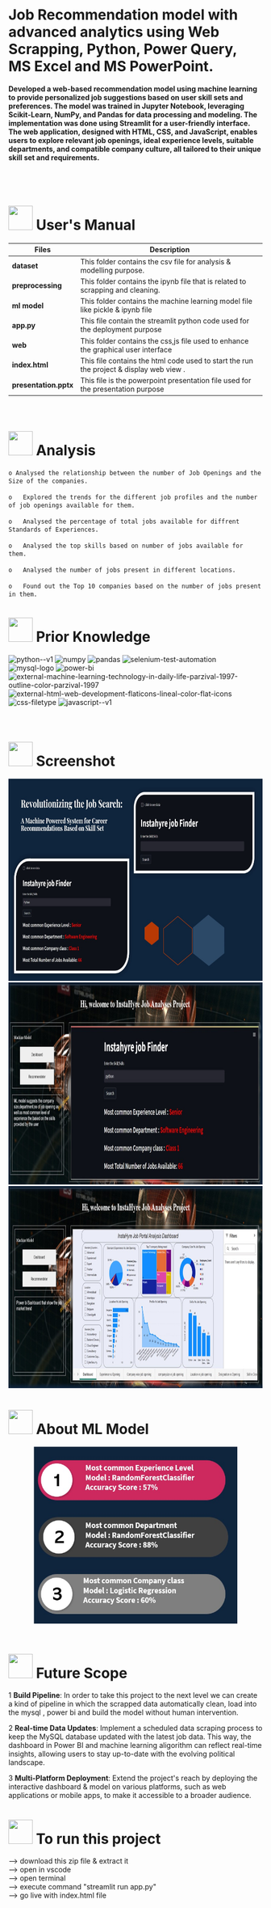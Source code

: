 # 
# <h>  **Job Recommendation model with advanced analytics using Web Scrapping, Python, Power Query, MS Excel and MS PowerPoint.**

**Developed a web-based recommendation model using machine learning to provide personalized job suggestions based on user skill sets and preferences. The model was trained in Jupyter Notebook, leveraging Scikit-Learn, NumPy, and Pandas for data processing and modeling. The implementation was done using Streamlit for a user-friendly interface. The web application, designed with HTML, CSS, and JavaScript, enables users to explore relevant job openings, ideal experience levels, suitable departments, and compatible company culture, all tailored to their unique skill set and requirements.**




<br>
<br>


#  <img src="https://user-images.githubusercontent.com/106439762/181935629-b3c47bd3-77fb-4431-a11c-ff8ba0942b63.gif" width="48" height="48"> **User's Manual**

| Files| Description |
| ------------- | ------------- |
| **dataset**  | This folder contains the csv file for analysis & modelling purpose.|
| **preprocessing** | This folder contains the ipynb file that is related to scrapping and cleaning. |
| **ml model**  | This folder contains the machine learning model file like pickle & ipynb file  |
| **app.py**  | This file contain the streamlit python code used for the deployment purpose  |
| **web** | This folder contains the css,js file used to enhance the graphical user interface |
| **index.html** | This file contains the html code used to start the run the project & display web view . |
|**presentation.pptx**| This file is the powerpoint presentation file used for the presentation purpose|
<br>


#  <img src=https://user-images.githubusercontent.com/106439762/178428775-03d67679-9aa4-4b08-91e9-6eb6ed8faf66.gif  width="48" height="48"> Analysis
   
    
    o Analysed the relationship between the number of Job Openings and the Size of the companies.
    
    o	Explored the trends for the different job profiles and the number of job openings available for them.
     
    o	Analysed the percentage of total jobs available for diffrent Standards of Experiences.
  
    o	Analysed the top skills based on number of jobs available for them.
    
    o	Analysed the number of jobs present in different locations.
    
    o	Found out the Top 10 companies based on the number of jobs present in them.


#  <img src=https://user-images.githubusercontent.com/106439762/178803205-47a08ce7-2187-4f96-b301-a2b68690619a.gif width="48" height="48" > Prior Knowledge

<img width="48" height="48" src="https://img.icons8.com/color/48/python--v1.png" alt="python--v1"/>         <img width="48" height="48" src="https://img.icons8.com/color/48/numpy.png" alt="numpy"/>          <img width="48" height="48" src="https://img.icons8.com/color/48/pandas.png" alt="pandas"/>       <img width="50" height="50" src="https://img.icons8.com/ios/50/selenium-test-automation.png" alt="selenium-test-automation"/>        <img width="50" height="50" src="https://img.icons8.com/fluency/48/mysql-logo.png" alt="mysql-logo"/>       <img width="50" height="50" src="https://img.icons8.com/color/48/power-bi.png" alt="power-bi"/>       <img width="50" height="45" src="https://img.icons8.com/external-parzival-1997-outline-color-parzival-1997/50/external-machine-learning-technology-in-daily-life-parzival-1997-outline-color-parzival-1997.png" alt="external-machine-learning-technology-in-daily-life-parzival-1997-outline-color-parzival-1997"/>      <img width="45" height="45" src="https://img.icons8.com/external-flaticons-lineal-color-flat-icons/64/external-html-web-development-flaticons-lineal-color-flat-icons.png" alt="external-html-web-development-flaticons-lineal-color-flat-icons"/>        <img width="50" height="50" src="https://img.icons8.com/pulsar-color/48/css-filetype.png" alt="css-filetype"/>          <img width="50" height="50" src="https://img.icons8.com/color/48/javascript--v1.png" alt="javascript--v1"/>








<br>

# <img src="https://user-images.githubusercontent.com/106439762/181937125-2a4b22a3-f8a9-4226-bbd3-df972f9dbbc4.gif" width="48" height="48" > Screenshot
<img src="https://github.com/piyushpsinghh/Job_Recommender/blob/main/static/img%201.jpg"  height="400"  width="100%">
<img src="https://github.com/piyushpsinghh/Job_Recommender/blob/main/static/img%203.jpg"  height="400"  width="100%">
<img src="https://github.com/piyushpsinghh/Job_Recommender/blob/main/static/img%202.jpg"  height="400"  width="100%">

<br>

# <img src="https://user-images.githubusercontent.com/108053296/185756908-fbb62168-d923-48f2-992f-b8e2fde848fe.gif" width="48" height="48" > About ML Model 
  <div align="center">
  <img src="https://github.com/piyushpsinghh/Job_Recommender/blob/main/static/img%204.jpg" height="350" width="80%">
</div>


   
   <br>
   
   
   #  <img src=https://user-images.githubusercontent.com/106439762/178803205-47a08ce7-2187-4f96-b301-a2b68690619a.gif width="48" height="48" > Future Scope
      
1  **Build Pipeline**: In order to take this project to the next level we can create a kind of pipeline in which the scrapped data automatically clean, load into the mysql , power bi and build the model without human intervention. 

2  **Real-time Data Updates**: Implement a scheduled data scraping process to keep the MySQL database updated with the latest job data. This way, the dashboard in Power BI and machine learning aligorithm can reflect real-time insights, allowing users to stay up-to-date with the evolving political landscape.

3  **Multi-Platform Deployment**: Extend the project's reach by deploying the interactive dashboard & model  on various platforms, such as web applications or mobile apps, to make it accessible to a broader audience.
   
# <img src="https://user-images.githubusercontent.com/106439762/181937125-2a4b22a3-f8a9-4226-bbd3-df972f9dbbc4.gif" width="48" height="48" > To run this project 
--> download this zip file & extract it  <br>
--> open in vscode <br>
--> open terminal <br>
--> execute command "streamlit run app.py"  <br>
--> go live with index.html file
